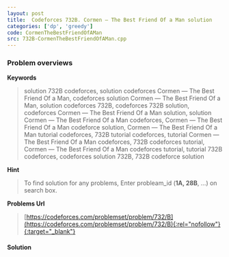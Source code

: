 ```yaml
---
layout: post
title:  Codeforces 732B. Cormen — The Best Friend Of a Man solution
categories: ['dp', 'greedy']
code: CormenTheBestFriendOfAMan
src: 732B-CormenTheBestFriendOfAMan.cpp
---
```

### **Problem overviews**

**Keywords**
> solution 732B codeforces, solution codeforces Cormen — The Best Friend Of a Man, codeforces solution Cormen — The Best Friend Of a Man, solution codeforces 732B, codeforces 732B solution, codeforces Cormen — The Best Friend Of a Man solution, solution Cormen — The Best Friend Of a Man codeforces, Cormen — The Best Friend Of a Man codeforce solution, Cormen — The Best Friend Of a Man tutorial codeforces, 732B tutorial codeforces, tutorial Cormen — The Best Friend Of a Man codeforces, 732B codeforces tutorial, Cormen — The Best Friend Of a Man codeforces tutorial, tutorial 732B codeforces, codeforces solution 732B, 732B codeforce solution

**Hint**
> To find solution for any problems, Enter probleam_id (**1A, 28B**, ...) on search box. 

**Problems Url**
> [https://codeforces.com/problemset/problem/732/B](https://codeforces.com/problemset/problem/732/B){:rel="nofollow"}{:target="_blank"}

#### **Solution**




